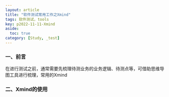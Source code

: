 ```yaml
---
layout: article
title: "软件测试常用工作之Xmind"
tags: 软件测试，tools
key: p2022-11-11-Xmind
aside:
  toc: true
category: [Study, _test] 
---
```


### 一、前言
在进行测试之前，通常需要先梳理待测业务的业务逻辑、待测点等，可借助思维导图工具进行梳理，常用的Xmind
### 二、Xmind的使用
